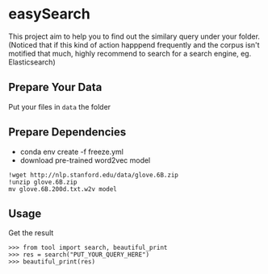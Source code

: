 # easySearch
This project aim to help you to find out the similary query under your folder. (Noticed that if this kind of action happpend frequently and the corpus isn't motified that much, highly recommend to search for a search engine, eg. Elasticsearch)

## Prepare Your Data
Put your files in `data` the folder

## Prepare Dependencies
- conda env create -f freeze.yml
- download pre-trained word2vec model 
 ```
!wget http://nlp.stanford.edu/data/glove.6B.zip
!unzip glove.6B.zip
mv glove.6B.200d.txt.w2v model

```
## Usage
Get the result
```
>>> from tool import search, beautiful_print
>>> res = search("PUT_YOUR_QUERY_HERE")
>>> beautiful_print(res)
```
